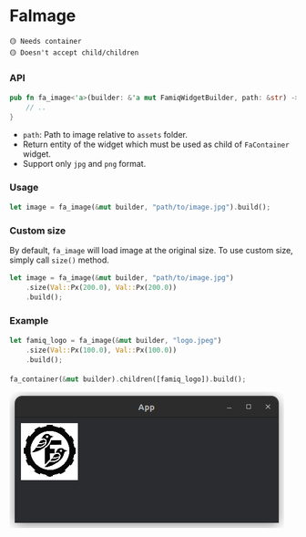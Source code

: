 # FaImage

```
🟡 Needs container
🟡 Doesn't accept child/children
```

### API
```rust
pub fn fa_image<'a>(builder: &'a mut FamiqWidgetBuilder, path: &str) -> FaImageBuilder<'a> {
    // ..
}
```
- `path`: Path to image relative to `assets` folder.
- Return entity of the widget which must be used as child of `FaContainer` widget.
- Support only `jpg` and `png` format.

### Usage
```rust
let image = fa_image(&mut builder, "path/to/image.jpg").build();
```

### Custom size
By default, `fa_image` will load image at the original size. To use custom size, simply call `size()` method.
```rust
let image = fa_image(&mut builder, "path/to/image.jpg")
    .size(Val::Px(200.0), Val::Px(200.0))
    .build();
```

### Example
```rust
let famiq_logo = fa_image(&mut builder, "logo.jpeg")
    .size(Val::Px(100.0), Val::Px(100.0))
    .build();

fa_container(&mut builder).children([famiq_logo]).build();
```
![Example 1](../images/image_example_1.png)
